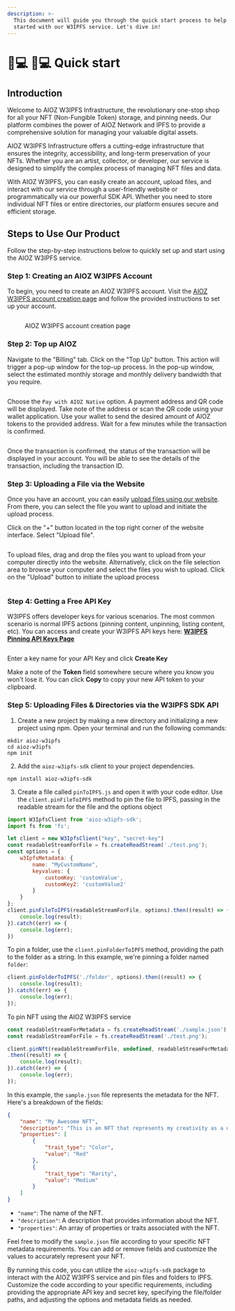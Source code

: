 ```yaml
---
description: >-
  This document will guide you through the quick start process to help you get
  started with our W3IPFS service. Let's dive in!
---
```


# 🧑💻 🧑💻 Quick start

## Introduction

Welcome to AIOZ W3IPFS Infrastructure, the revolutionary one-stop shop for all your NFT (Non-Fungible Token) storage, and pinning needs. Our platform combines the power of AIOZ Network and IPFS to provide a comprehensive solution for managing your valuable digital assets.

AIOZ W3IPFS Infrastructure offers a cutting-edge infrastructure that ensures the integrity, accessibility, and long-term preservation of your NFTs. Whether you are an artist, collector, or developer, our service is designed to simplify the complex process of managing NFT files and data.

With AIOZ W3IPFS, you can easily create an account, upload files, and interact with our service through a user-friendly website or programmatically via our powerful SDK API. Whether you need to store individual NFT files or entire directories, our platform ensures secure and efficient storage.

## Steps to Use Our Product

Follow the step-by-step instructions below to quickly set up and start using the AIOZ W3IPFS service.

### Step 1: Creating an AIOZ W3IPFS Account

To begin, you need to create an AIOZ W3IPFS account. Visit the [AIOZ W3IPFS account creation page](https://ipfs.attoaioz.cyou/auth/register) and follow the provided instructions to set up your account.

<figure><img src=".gitbook/assets/ipfs-attoaioz-cyou-auth-register.png" alt=""><figcaption><p>AIOZ W3IPFS account creation page</p></figcaption></figure>

### Step 2: Top up AIOZ

Navigate to the "Billing" tab. Click on the "Top Up" button. This action will trigger a pop-up window for the top-up process. In the pop-up window, select the estimated monthly storage and monthly delivery bandwidth that you require.

<figure><img src=".gitbook/assets/ipfs-attoaioz-cyou-dashboard-billing-tag-month-usage.png" alt=""><figcaption></figcaption></figure>

Choose the `Pay with AIOZ Native` option. A payment address and QR code will be displayed. Take note of the address or scan the QR code using your wallet application. Use your wallet to send the desired amount of AIOZ tokens to the provided address. Wait for a few minutes while the transaction is confirmed.

<figure><img src=".gitbook/assets/ipfs-attoaioz-cyou-dashboard-billing-tag-month-usage (1).png" alt=""><figcaption></figcaption></figure>

Once the transaction is confirmed, the status of the transaction will be displayed in your account. You will be able to see the details of the transaction, including the transaction ID.

### Step 3: Uploading a File via the Website

Once you have an account, you can easily [upload files using our website](https://ipfs.attoaioz.cyou/dashboard/ipfs-files). From there, you can select the file you want to upload and initiate the upload process.&#x20;

Click on the "+" button located in the top right corner of the website interface. Select "Upload file".&#x20;

<figure><img src=".gitbook/assets/ipfs-attoaioz-cyou-dashboard-ipfs-files.png" alt=""><figcaption></figcaption></figure>

To upload files, drag and drop the files you want to upload from your computer directly into the website. Alternatively, click on the file selection area to browse your computer and select the files you wish to upload. Click on the "Upload" button to initiate the upload process

<figure><img src=".gitbook/assets/ipfs-attoaioz-cyou-dashboard-ipfs-files (1).png" alt=""><figcaption></figcaption></figure>

### Step 4: Getting a Free API Key

W3IPFS offers developer keys for various scenarios. The most common scenario is normal IPFS actions (pinning content, unpinning, listing content, etc). You can access and create your W3IPFS API keys here: [**W3IPFS Pinning API Keys Page**](https://ipfs.attoaioz.cyou/dashboard/api-keys)

<figure><img src=".gitbook/assets/ipfs-attoaioz-cyou-dashboard-api-keys.png" alt=""><figcaption></figcaption></figure>

Enter a key name for your API Key and click **Create Key**

Make a note of the **Token** field somewhere secure where you know you won't lose it. You can click **Copy** to copy your new API token to your clipboard.

### Step 5: Uploading Files & Directories via the W3IPFS SDK API

1. Create a new project by making a new directory and initializing a new project using npm. Open your terminal and run the following commands:

```
mkdir aioz-w3ipfs
cd aioz-w3ipfs
npm init
```

2. Add the `aioz-w3ipfs-sdk` client to your project dependencies.

```
npm install aioz-w3ipfs-sdk
```

3. Create a file called `pinToIPFS.js` and open it with your code editor. Use the `client.pinFileToIPFS` method to pin the file to IPFS, passing in the readable stream for the file and the options object

```javascript
import W3IpfsClient from 'aioz-w3ipfs-sdk';
import fs from 'fs';

let client = new W3IpfsClient("key", "secret-key")
const readableStreamForFile = fs.createReadStream('./test.png');
const options = {
    w3IpfsMetadata: {
        name: "MyCustomName",
        keyvalues: {
            customKey: 'customValue',
            customKey2: 'customValue2'
        }
    }
};
client.pinFileToIPFS(readableStreamForFile, options).then((result) => {
    console.log(result);
}).catch((err) => {
    console.log(err);
})
```

To pin a folder, use the `client.pinFolderToIPFS` method, providing the path to the folder as a string. In this example, we're pinning a folder named `folder`:

```javascript
client.pinFolderToIPFS('./folder', options).then((result) => {
    console.log(result);
}).catch((err) => {
    console.log(err);
});
```

To pin NFT using the AIOZ W3IPFS service

```javascript
const readableStreamForMetadata = fs.createReadStream('./sample.json');
const readableStreamForFile = fs.createReadStream('./test.png');

client.pinNft(readableStreamForFile, undefined, readableStreamForMetadata, options)
.then((result) => {
    console.log(result);
}).catch((err) => {
    console.log(err);
});
```

In this example, the `sample.json` file represents the metadata for the NFT. Here's a breakdown of the fields:

```json
{
    "name": "My Awesome NFT",
    "description": "This is an NFT that represents my creativity as a digital artist!",
    "properties": [
        {
            "trait_type": "Color",
            "value": "Red"
        },
        {
            "trait_type": "Rarity",
            "value": "Medium"
        }
    ]
}
```

* `"name"`: The name of the NFT.
* `"description"`: A description that provides information about the NFT.
* `"properties"`: An array of properties or traits associated with the NFT.

Feel free to modify the `sample.json` file according to your specific NFT metadata requirements. You can add or remove fields and customize the values to accurately represent your NFT.

By running this code, you can utilize the `aioz-w3ipfs-sdk` package to interact with the AIOZ W3IPFS service and pin files and folders to IPFS. Customize the code according to your specific requirements, including providing the appropriate API key and secret key, specifying the file/folder paths, and adjusting the options and metadata fields as needed.
